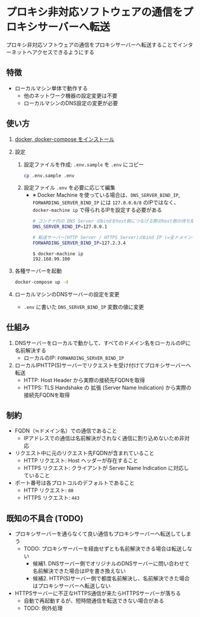 # プロキシ非対応ソフトウェアの通信をプロキシサーバーへ転送
プロキシ非対応ソフトウェアの通信をプロキシサーバーへ転送することでインターネットへアクセスできるようにする

## 特徴
- ローカルマシン単体で動作する
    - 他のネットワーク機器の設定変更は不要
    - ローカルマシンのDNS設定の変更が必要

## 使い方
1. [docker, docker-compose をインストール](https://docs.docker.com/install/#supported-platforms)
1. 設定
    1. 設定ファイルを作成: `.env.sample` を `.env` にコピー
        ```sh
        cp .env.sample .env
        ```
    1. 設定ファイル `.env` を必要に応じて編集
        - ※ Docker Machine を使っている場合は、`DNS_SERVER_BIND_IP`, `FORWARDING_SERVER_BIND_IP` には `127.0.0.0/8` のIPではなく、 `docker-machine ip` で得られるIPを設定する必要がある
            ```sh
            # コンテナ内の DNS Server のbindをhost側につなげる際のhost側の待ち受けIP
            DNS_SERVER_BIND_IP=127.0.0.1

            # 転送サーバー(HTTP Server / HTTPS Server)のbind IP (=全ドメインを名前解決するIP)
            FORWARDING_SERVER_BIND_IP=127.2.3.4
            ```
            ```
            $ docker-machine ip
            192.168.99.100
            ```

1. 各種サーバーを起動
    ```sh
    docker-compose up -d
    ```
1. ローカルマシンのDNSサーバーの設定を変更
    - `.env` に書いた `DNS_SERVER_BIND_IP` 変数の値に変更

## 仕組み
1. DNSサーバーをローカルで動かして、すべてのドメイン名をローカルのIPに名前解決する
    - ローカルのIP: `FORWARDING_SERVER_BIND_IP`
1. ローカルIPHTTP(S)サーバーでリクエストを受け付けてプロキシサーバーへ転送
    - HTTP: Host Header から実際の接続先FQDNを取得
    - HTTPS: TLS Handshake の 拡張 (Server Name Indication) から実際の接続先FQDNを取得

## 制約
- FQDN（≒ドメイン名）での通信であること
    - IPアドレスでの通信は名前解決がされなく通信に割り込めないため非対応
- リクエスト中に元のリクエスト先FQDNが含まれていること
    - HTTP リクエスト: Host ヘッダーが存在すること
    - HTTPS リクエスト: クライアントが Server Name Indication に対応していること
- ポート番号は各プロトコルのデフォルトであること
    - HTTP リクエスト: `80`
    - HTTPS リクエスト: `443`

## 既知の不具合 (TODO)
- プロキシサーバーを通らなくて良い通信もプロキシサーバーへ転送してしまう
    - TODO: プロキシサーバーを経由せずとも名前解決できる場合は転送しない
        - 候補1. DNSサーバー側でオリジナルのDNSサーバーに問い合わせて名前解決できた場合はIPを書き換えない
        - 候補2. HTTP(S)サーバー側で都度名前解決し、名前解決できた場合はプロキシサーバーへ転送しない
- HTTPSサーバーに不正なHTTPS通信が来たらHTTPSサーバーが落ちる
    - 自動で再起動するが、短時間通信を転送できない場合がある
    - TODO: 例外処理

